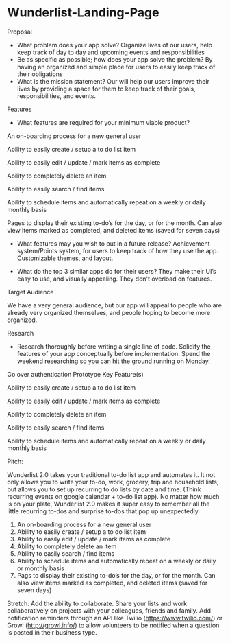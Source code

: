 # Wunderlist-Landing-Page

Proposal

- What problem does your app solve?
  Organize lives of our users, help keep track of day to day and upcoming events and responsibilities
- Be as specific as possible; how does your app solve the problem?
  By having an organized and simple place for users to easily keep track of their obligations
- What is the mission statement?
  Our will help our users improve their lives by providing a space for them to keep track of their goals, responsibilities, and events.

Features

- What features are required for your minimum viable product?

An on-boarding process for a new general user

Ability to easily create / setup a to do list item

Ability to easily edit / update / mark items as complete

Ability to completely delete an item

Ability to easily search / find items

Ability to schedule items and automatically repeat on a weekly or daily monthly basis

Pages to display their existing to-do’s for the day, or for the month. Can also view items marked as completed, and deleted items (saved for seven days)

- What features may you wish to put in a future release?
  Achievement system/Points system, for users to keep track of how they use the app.
  Customizable themes, and layout.

- What do the top 3 similar apps do for their users?
  They make their UI’s easy to use, and visually appealing. They don't overload on features.

Target Audience

We have a very general audience, but our app will appeal to people who are already very organized themselves, and people hoping to become more organized.

Research

- Research thoroughly before writing a single line of code. Solidify the features of your app conceptually before implementation. Spend the weekend researching so you can hit the ground running on Monday.

Go over authentication
Prototype Key Feature(s)

Ability to easily create / setup a to do list item

Ability to easily edit / update / mark items as complete

Ability to completely delete an item

Ability to easily search / find items

Ability to schedule items and automatically repeat on a weekly or daily monthly basis

Pitch:

Wunderlist 2.0 takes your traditional to-do list app and automates it. It not only allows you to write your to-do, work, grocery, trip and household lists, but allows you to set up recurring to do lists by date and time. (Think recurring events on google calendar + to-do list app). No matter how much is on your plate, Wunderlist 2.0 makes it super easy to remember all the little recurring to-dos and surprise to-dos that pop up unexpectedly.

1. An on-boarding process for a new general user
2. Ability to easily create / setup a to do list item
3. Ability to easily edit / update / mark items as complete
4. Ability to completely delete an item
5. Ability to easily search / find items
6. Ability to schedule items and automatically repeat on a weekly or daily or monthly basis
7. Pags to display their existing to-do’s for the day, or for the month. Can also view items marked as completed, and deleted items (saved for seven days)

Stretch: Add the ability to collaborate. Share your lists and work collaboratively on projects with your colleagues, friends and family. Add notification reminders through an API like Twilio (https://www.twilio.com/) or Growl (http://growl.info/) to allow volunteers to be notified when a question is posted in their business type.
